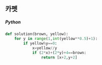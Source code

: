 ## 카펫

##### Python

```python
def solution(brown, yellow):
    for y in range(1,int(yellow**0.5)+1):
        if yellow%y==0:
            x=yellow//y
            if (2*x)+(2*y)+4==brown:
                return [x+2,y+2]
```
